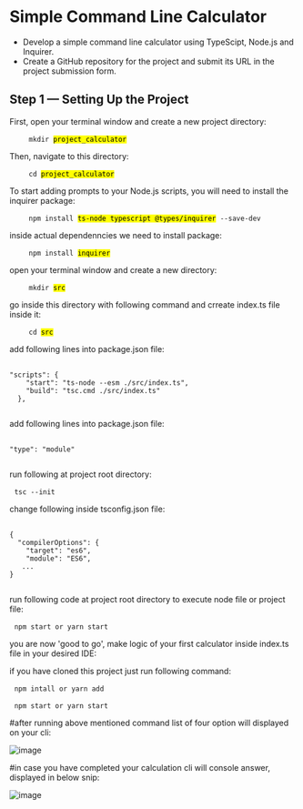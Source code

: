 <h1>Simple Command Line Calculator</h1>
<ul>
    <li>Develop a simple command line calculator using TypeScipt, Node.js and Inquirer.</li>
    <li>Create a GitHub repository for the project and submit its URL in the project submission form.</li>
</ul>

<h2>Step 1 — Setting Up the Project</h2>
<p>First, open your terminal window and create a new project directory:</p>
<pre>
    <code>mkdir <mark>project_calculator</mark></code>
</pre>
<p>Then, navigate to this directory:</p>
<pre>
    <code>cd <mark>project_calculator</mark></code>
</pre>
<p>To start adding prompts to your Node.js scripts, you will need to install the inquirer package:</p>
<pre>
    <code>npm install <mark>ts-node typescript @types/inquirer</mark> --save-dev</code>
</pre>

<p>inside actual dependenncies we need to install package:</p>
<pre>
    <code>npm install <mark>inquirer</mark></code>
</pre>

<p>open your terminal window and create a new directory:</p>
<pre>
    <code>mkdir <mark>src</mark></code>
</pre>

<p>go inside this directory with following command and crreate index.ts file inside it:</p>
<pre>
    <code>cd <mark>src</mark></code>
</pre>

<p>add following lines into package.json file:</p>
<pre>
 <code>
"scripts": {
    "start": "ts-node --esm ./src/index.ts",
    "build": "tsc.cmd ./src/index.ts"
  },
 </code>
</pre>

<p>add following lines into package.json file:</p>
<pre>
 <code>
"type": "module"
 </code>
</pre>

<p>run following at project root directory:</p>
<pre>
 <code>tsc --init</code>
</pre>

<p>change following inside tsconfig.json file:</p>
<pre>
 <code>
{
  "compilerOptions": {
    "target": "es6",
    "module": "ES6",
   ...
}
 </code>
</pre>

<p>run following code at project root directory to execute node file or project file:</p>
<pre>
 <code>npm start or yarn start</code>
</pre>

<p>you are now 'good to go', make logic of your first calculator inside index.ts file in your desired IDE:</p>

<p>if you have cloned this project just run following command:</p>
<pre>
 <code>npm intall or yarn add</code>
</pre>

<p to execute prewritten code inside index.tx run following command:</p>
<pre>
 <code>npm start or yarn start</code>
</pre>
#after running above mentioned command list of four option will displayed on your cli:

![image](https://user-images.githubusercontent.com/46741864/196930162-723d433e-1f8b-468b-847e-304edb399f08.png)

<p select option like i have select in case of addition it will prompt for values after two promts a new prompt will be displayed ask whether you want to continue with more values or not:</p>
#in case you have completed your calculation cli will console answer, displayed in below snip:

![image](https://user-images.githubusercontent.com/46741864/196930974-ed048e82-d948-47dc-bfb2-44dfdc40916d.png)

